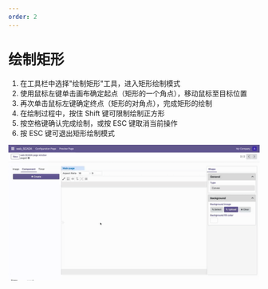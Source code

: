 ```yaml
---
order: 2
---
```

# 绘制矩形

1. 在工具栏中选择"绘制矩形"工具，进入矩形绘制模式
2. 使用鼠标左键单击画布确定起点（矩形的一个角点），移动鼠标至目标位置
3. 再次单击鼠标左键确定终点（矩形的对角点），完成矩形的绘制
4. 在绘制过程中，按住 Shift 键可限制绘制正方形
5. 按空格键确认完成绘制，或按 ESC 键取消当前操作
6. 按 ESC 键可退出矩形绘制模式

![绘制矩形示例](./draw_rectangle.gif)

